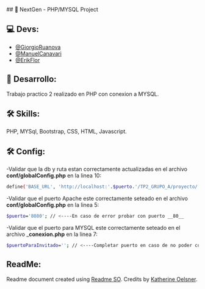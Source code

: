 ﻿﻿## 📃 NextGen - PHP/MYSQL Project

## 💻 Devs:
- [@GiorgioRuanova](https://github.com/gioruanova)
- [@ManuelCanavari](https://github.com/mcanavari43)
- [@ErikFlor](https://github.com/erikfacundo)

## 🚀 Desarrollo:
Trabajo practico 2 realizado en PHP con conexion a MYSQL.

## 🛠 Skills:
PHP, MYSql, Bootstrap, CSS, HTML, Javascript.


## 🛠 Config:
-Validar que la db y ruta estan correctamente actualizadas en el archivo __conf/globalConfig.php__ en la linea 10:
```bash
define('BASE_URL', 'http://localhost:'.$puerto.'/TP2_GRUPO_A/proyecto/');
```

-Validar que el puerto Apache este correctamente seteado en el archivo __conf/globalConfig.php__ en la linea 5:
```bash
$puerto='8080'; // <----En caso de error probar con puerto __80__
```

-Validar que el puerto para MYSQL este correctamente seteado en el archivo ___conexion.php__ en la linea 7:
```bash
$puertoParaInvitado=''; // <----Completar puerto en caso de no poder conectarse
```


## ReadMe:
Readme document created using [Readme SO](https://readme.so/es). Credits by [Katherine Oelsner](https://github.com/octokatherine).
